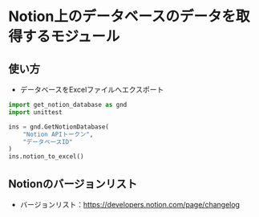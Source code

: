 # Notion上のデータベースのデータを取得するモジュール

## 使い方
- データベースをExcelファイルへエクスポート

```python
import get_notion_database as gnd
import unittest

ins = gnd.GetNotionDatabase(
    "Notion APIトークン",
    "データベースID"
)
ins.notion_to_excel()
```

## Notionのバージョンリスト
- バージョンリスト：https://developers.notion.com/page/changelog